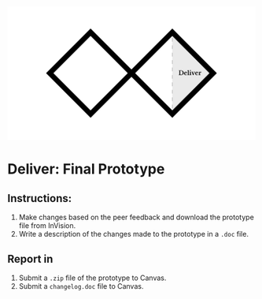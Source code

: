 ![Double Diamond Deliver Phase graphic](/assets/dd-process-deliver-1200px@2x.png)

# Deliver: Final Prototype

## Instructions:

1. Make changes based on the peer feedback and download the prototype file from InVision.
2. Write a description of the changes made to the prototype in a `.doc` file.

## Report in

1. Submit a `.zip` file of the prototype to Canvas.
2. Submit a `changelog.doc` file to Canvas.



